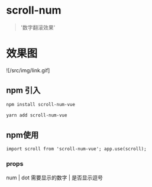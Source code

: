 <!--
 * @Author: your name
 * @Date: 2021-07-16 16:28:14
 * @LastEditTime: 2021-07-19 14:36:41
 * @LastEditors: Please set LastEditors
 * @Description: In User Settings Edit
 * @FilePath: /scroll-num-vue/README.md
-->
# scroll-num

> '数字翻滚效果'

# 效果图

![/src/img/link.gif]


## npm 引入

``` bash
npm install scroll-num-vue

yarn add scroll-num-vue
```

## npm使用
`
import scroll from 'scroll-num-vue';
app.use(scroll);
`

### props

num  |  dot
需要显示的数字  |  是否显示逗号

